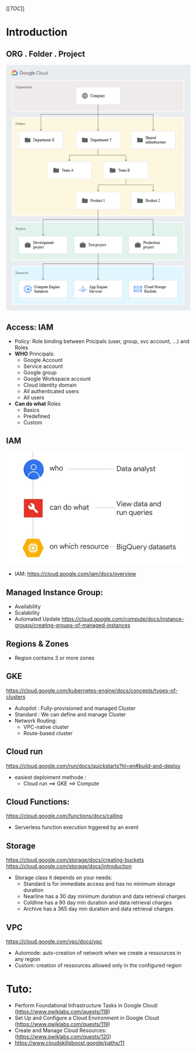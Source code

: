 [[_TOC_]]
# Introduction
## ORG . Folder . Project
  
![Global Archi](img/umacui39.jpg)

## Access: IAM
  * Policy: Role binding between Pricipals (user, group, svc account, ...) and Roles
  * **WHO** Principals:
    * Google Account
    * Service account
    * Google group
    * Google Workspace account
    * Cloud Identity domain
    * All authenticated users
    * All users
  * **Can do what** Roles
    * Basics
    * Predefined
    * Custom 

## IAM
![IAM](img/Capture%20d%E2%80%99%C3%A9cran%202022-11-22%20224026.jpg)
* IAM: https://cloud.google.com/iam/docs/overview

## Managed Instance Group: 
  * Availability
  * Scalability 
  * Automated Update
https://cloud.google.com/compute/docs/instance-groups/creating-groups-of-managed-instances 

## Regions & Zones
* Region contains 3 or more zones

## GKE
https://cloud.google.com/kubernetes-engine/docs/concepts/types-of-clusters
* Autopilot : Fully-provisioned and managed Cluster
* Standard : We can define and manage Cluster
* Network Routing: 
  * VPC-native cluster
  * Route-based cluster

## Cloud run
https://cloud.google.com/run/docs/quickstarts?hl=en#build-and-deploy
* easiest deploiment methode :
  * Cloud run ==> GKE ==> Compute

## Cloud Functions:
https://cloud.google.com/functions/docs/calling 
* Serverless function execution trggered by an event

## Storage
https://cloud.google.com/storage/docs/creating-buckets
https://cloud.google.com/storage/docs/introduction
* Storage class it depends on your needs:
  * Standard is for immediate access and has no minimum storage duration
  * Nearline has a 30 day minimum duration and data retrieval charges
  * Coldline has a 90 day min duration and data retrieval charges
  * Archive has a 365 day min duration and data retrieval charges

## VPC 
https://cloud.google.com/vpc/docs/vpc
* Automode: auto-creation of network when we create a ressources in any region
* Custom: creation of ressources allowed only in the configured region

# Tuto:
* Perform Foundational Infrastructure Tasks in Google Cloud: (https://www.qwiklabs.com/quests/118)
* Set Up and Configure a Cloud Environment in Google Cloud
(https://www.qwiklabs.com/quests/119)
* Create and Manage Cloud Resources: (https://www.qwiklabs.com/quests/120)
* https://www.cloudskillsboost.google/paths/11
